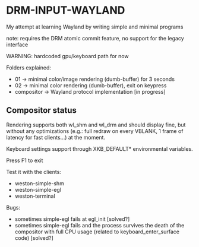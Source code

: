 # DRM-INPUT-WAYLAND
My attempt at learning Wayland by writing simple and minimal programs

note: requires the DRM atomic commit feature, no support for the legacy interface

WARNING: hardcoded gpu/keyboard path for now

Folders explained:
* 01 -> minimal color/image rendering (dumb-buffer) for 3 seconds
* 02 -> minimal color rendering (dumb-buffer), exit on keypress
* compositor -> Wayland protocol implementation [in progress]

## Compositor status

Rendering supports both wl_shm and wl_drm and should display fine, but without
any optimizations (e.g.: full redraw on every VBLANK, 1 frame of latency for
fast clients...) at the moment.

Keyboard settings support through XKB_DEFAULT\* environmental variables.

Press F1 to exit

Test it with the clients:
* weston-simple-shm
* weston-simple-egl
* weston-terminal

Bugs:
* sometimes simple-egl fails at egl_init [solved?]
* sometimes simple-egl fails and the process survives the death of the
compositor with full CPU usage (related to keyboard_enter_surface code)
[solved?]
